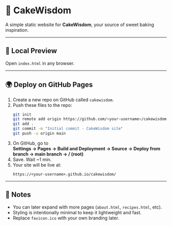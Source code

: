 # 🍰 CakeWisdom

A simple static website for **CakeWisdom**, your source of sweet baking inspiration.

---

## 🚀 Local Preview
Open `index.html` in any browser.

---

## 🌍 Deploy on GitHub Pages

1. Create a new repo on GitHub called `cakewisdom`.
2. Push these files to the repo:
   ```bash
   git init
   git remote add origin https://github.com/<your-username>/cakewisdom.git
   git add .
   git commit -m "Initial commit - CakeWisdom site"
   git push -u origin main
   ```
3. On GitHub, go to  
   **Settings → Pages → Build and Deployment → Source → Deploy from branch → main branch → / (root)**  
4. Save. Wait ~1 min.  
5. Your site will be live at:
   ```
   https://<your-username>.github.io/cakewisdom/
   ```

---

## 📝 Notes
- You can later expand with more pages (`about.html`, `recipes.html`, etc).
- Styling is intentionally minimal to keep it lightweight and fast.
- Replace `favicon.ico` with your own branding later.
